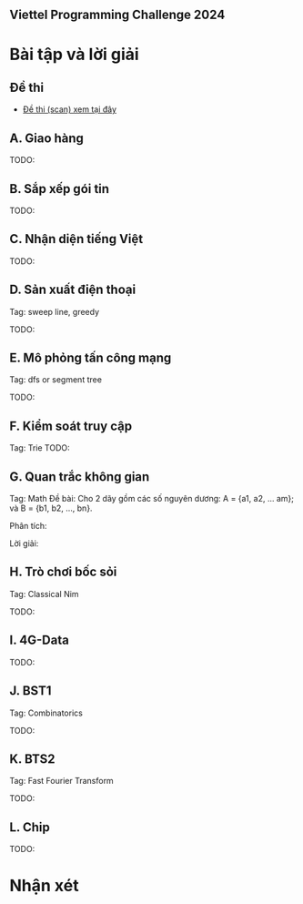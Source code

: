 Viettel Programming Challenge 2024
----------

# Bài tập và lời giải

## Đề thi

+ [Đề thi (scan) xem tại đây](dethi/Đề%20thi%20VPC%202024.pdf)


## A. Giao hàng 
TODO:

## B. Sắp xếp gói tin
TODO:

## C. Nhận diện tiếng Việt
TODO:

## D. Sản xuất điện thoại
Tag: sweep line, greedy

TODO:

## E. Mô phỏng tấn công mạng
Tag: dfs or segment tree

TODO:

## F. Kiểm soát truy cập
Tag: Trie
TODO:

## G. Quan trắc không gian
Tag: Math
Đề bài:
Cho 2 dãy gồm các số nguyên dương: 
A = {a1, a2, ... am}; và B = {b1, b2, ..., bn}.


Phân tích:

Lời giải:

## H. Trò chơi bốc sỏi
Tag: Classical Nim

TODO:

## I. 4G-Data 
TODO:

## J. BST1 
Tag: Combinatorics

TODO:

## K. BTS2 
Tag: Fast Fourier Transform

TODO:

## L. Chip
TODO:


# Nhận xét
